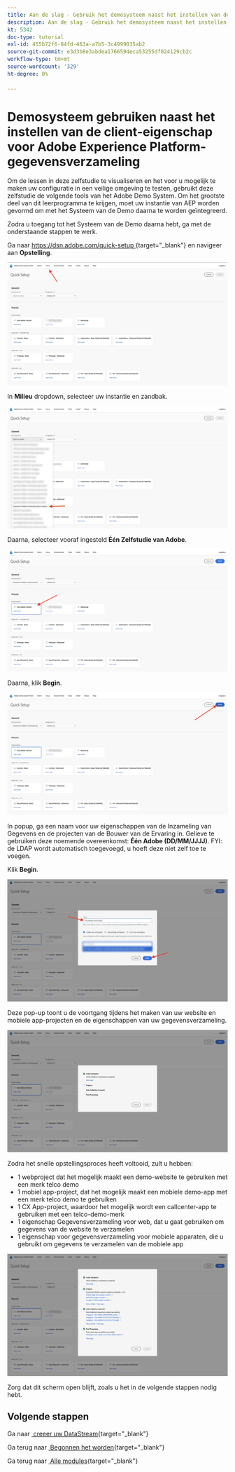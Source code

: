 ```yaml
---
title: Aan de slag - Gebruik het demosysteem naast het instellen van de opstarteigenschap
description: Aan de slag - Gebruik het demosysteem naast het instellen van de opstarteigenschap
kt: 5342
doc-type: tutorial
exl-id: 455b72f6-84fd-463a-a7b5-3c4999035ab2
source-git-commit: e3d3b8e3abdea1766594eca53255df024129cb2c
workflow-type: tm+mt
source-wordcount: '329'
ht-degree: 0%

---
```


# Demosysteem gebruiken naast het instellen van de client-eigenschap voor Adobe Experience Platform-gegevensverzameling

Om de lessen in deze zelfstudie te visualiseren en het voor u mogelijk te maken uw configuratie in een veilige omgeving te testen, gebruikt deze zelfstudie de volgende tools van het Adobe Demo System. Om het grootste deel van dit leerprogramma te krijgen, moet uw instantie van AEP worden gevormd om met het Systeem van de Demo daarna te worden geïntegreerd.

Zodra u toegang tot het Systeem van de Demo daarna hebt, ga met de onderstaande stappen te werk.

Ga naar [&#x200B; https://dsn.adobe.com/quick-setup &#x200B;](https://dsn.adobe.com/quick-setup){target="_blank"} en navigeer aan **Opstelling**.

![&#x200B; DSN &#x200B;](./images/dsnsetup.png)

In **Milieu** dropdown, selecteer uw instantie en zandbak.

![&#x200B; DSN &#x200B;](./images/dsnh1.png)

Daarna, selecteer vooraf ingesteld **Één Zelfstudie van Adobe**.

![&#x200B; DSN &#x200B;](./images/dsnhome.png)

Daarna, klik **Begin**.

![&#x200B; DSN &#x200B;](./images/dsn2.png)

In popup, ga een naam voor uw eigenschappen van de Inzameling van Gegevens en de projecten van de Bouwer van de Ervaring in. Gelieve te gebruiken deze noemende overeenkomst: **Één Adobe (DD/MM/JJJJ)**. FYI: de LDAP wordt automatisch toegevoegd, u hoeft deze niet zelf toe te voegen.

Klik **Begin**.

![&#x200B; DSN &#x200B;](./images/dsn3.png)

Deze pop-up toont u de voortgang tijdens het maken van uw website en mobiele app-projecten en de eigenschappen van uw gegevensverzameling.

![&#x200B; DSN &#x200B;](./images/dsn4.png)

Zodra het snelle opstellingsproces heeft voltooid, zult u hebben:

- 1 webproject dat het mogelijk maakt een demo-website te gebruiken met een merk telco demo
- 1 mobiel app-project, dat het mogelijk maakt een mobiele demo-app met een merk telco demo te gebruiken
- 1 CX App-project, waardoor het mogelijk wordt een callcenter-app te gebruiken met een telco-demo-merk
- 1 eigenschap Gegevensverzameling voor web, dat u gaat gebruiken om gegevens van de website te verzamelen
- 1 eigenschap voor gegevensverzameling voor mobiele apparaten, die u gebruikt om gegevens te verzamelen van de mobiele app

![&#x200B; DSN &#x200B;](./images/dsn5.png)

Zorg dat dit scherm open blijft, zoals u het in de volgende stappen nodig hebt.

## Volgende stappen

Ga naar [&#x200B; creeer uw DataStream &#x200B;](./ex3.md){target="_blank"}

Ga terug naar [&#x200B; Begonnen het worden &#x200B;](./getting-started.md){target="_blank"}

Ga terug naar [&#x200B; Alle modules &#x200B;](./../../../overview.md){target="_blank"}